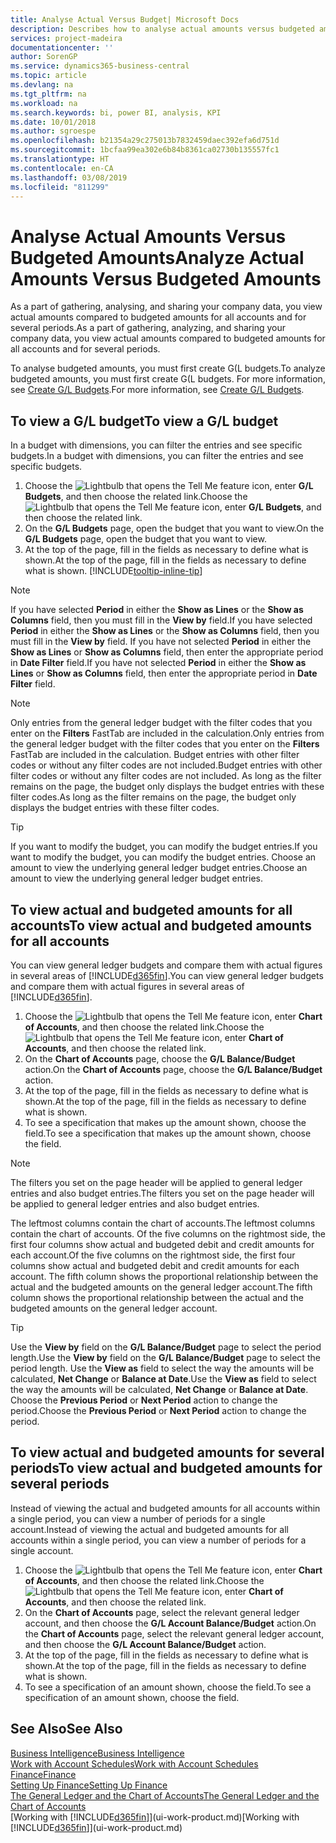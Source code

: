 ```yaml
---
title: Analyse Actual Versus Budget| Microsoft Docs
description: Describes how to analyse actual amounts versus budgeted amounts.
services: project-madeira
documentationcenter: ''
author: SorenGP
ms.service: dynamics365-business-central
ms.topic: article
ms.devlang: na
ms.tgt_pltfrm: na
ms.workload: na
ms.search.keywords: bi, power BI, analysis, KPI
ms.date: 10/01/2018
ms.author: sgroespe
ms.openlocfilehash: b21354a29c275013b7832459daec392efa6d751d
ms.sourcegitcommit: 1bcfaa99ea302e6b84b8361ca02730b135557fc1
ms.translationtype: HT
ms.contentlocale: en-CA
ms.lasthandoff: 03/08/2019
ms.locfileid: "811299"
---
```

# <a name="analyze-actual-amounts-versus-budgeted-amounts"></a><span data-ttu-id="aad1b-103">Analyse Actual Amounts Versus Budgeted Amounts</span><span class="sxs-lookup"><span data-stu-id="aad1b-103">Analyze Actual Amounts Versus Budgeted Amounts</span></span>
<span data-ttu-id="aad1b-104">As a part of gathering, analysing, and sharing your company data, you view actual amounts compared to budgeted amounts for all accounts and for several periods.</span><span class="sxs-lookup"><span data-stu-id="aad1b-104">As a part of gathering, analyzing, and sharing your company data, you view actual amounts compared to budgeted amounts for all accounts and for several periods.</span></span>

<span data-ttu-id="aad1b-105">To analyse budgeted amounts, you must first create G(L budgets.</span><span class="sxs-lookup"><span data-stu-id="aad1b-105">To analyze budgeted amounts, you must first create G(L budgets.</span></span> <span data-ttu-id="aad1b-106">For more information, see [Create G/L Budgets](finance-how-create-budgets.md).</span><span class="sxs-lookup"><span data-stu-id="aad1b-106">For more information, see [Create G/L Budgets](finance-how-create-budgets.md).</span></span>

## <a name="to-view-a-gl-budget"></a><span data-ttu-id="aad1b-107">To view a G/L budget</span><span class="sxs-lookup"><span data-stu-id="aad1b-107">To view a G/L budget</span></span>
<span data-ttu-id="aad1b-108">In a budget with dimensions, you can filter the entries and see specific budgets.</span><span class="sxs-lookup"><span data-stu-id="aad1b-108">In a budget with dimensions, you can filter the entries and see specific budgets.</span></span>

1. <span data-ttu-id="aad1b-109">Choose the ![Lightbulb that opens the Tell Me feature](media/ui-search/search_small.png "Tell me what you want to do") icon, enter **G/L Budgets**, and then choose the related link.</span><span class="sxs-lookup"><span data-stu-id="aad1b-109">Choose the ![Lightbulb that opens the Tell Me feature](media/ui-search/search_small.png "Tell me what you want to do") icon, enter **G/L Budgets**, and then choose the related link.</span></span>
2. <span data-ttu-id="aad1b-110">On the **G/L Budgets** page, open the budget that you want to view.</span><span class="sxs-lookup"><span data-stu-id="aad1b-110">On the **G/L Budgets** page, open the budget that you want to view.</span></span>  
3. <span data-ttu-id="aad1b-111">At the top of the page, fill in the fields as necessary to define what is shown.</span><span class="sxs-lookup"><span data-stu-id="aad1b-111">At the top of the page, fill in the fields as necessary to define what is shown.</span></span> [!INCLUDE[tooltip-inline-tip](includes/tooltip-inline-tip_md.md)]

> [!NOTE]  
>   <span data-ttu-id="aad1b-112">If you have selected **Period** in either the **Show as Lines** or the **Show as Columns** field, then you must fill in the **View by** field.</span><span class="sxs-lookup"><span data-stu-id="aad1b-112">If you have selected **Period** in either the **Show as Lines** or the **Show as Columns** field, then you must fill in the **View by** field.</span></span> <span data-ttu-id="aad1b-113">If you have not selected **Period** in either the **Show as Lines** or **Show as Columns** field, then enter the appropriate period in **Date Filter** field.</span><span class="sxs-lookup"><span data-stu-id="aad1b-113">If you have not selected **Period** in either the **Show as Lines** or **Show as Columns** field, then enter the appropriate period in **Date Filter** field.</span></span>  

> [!NOTE]  
>   <span data-ttu-id="aad1b-114">Only entries from the general ledger budget with the filter codes that you enter on the **Filters** FastTab are included in the calculation.</span><span class="sxs-lookup"><span data-stu-id="aad1b-114">Only entries from the general ledger budget with the filter codes that you enter on the **Filters** FastTab are included in the calculation.</span></span> <span data-ttu-id="aad1b-115">Budget entries with other filter codes or without any filter codes are not included.</span><span class="sxs-lookup"><span data-stu-id="aad1b-115">Budget entries with other filter codes or without any filter codes are not included.</span></span> <span data-ttu-id="aad1b-116">As long as the filter remains on the page, the budget only displays the budget entries with these filter codes.</span><span class="sxs-lookup"><span data-stu-id="aad1b-116">As long as the filter remains on the page, the budget only displays the budget entries with these filter codes.</span></span>  

> [!TIP]  
>   <span data-ttu-id="aad1b-117">If you want to modify the budget, you can modify the budget entries.</span><span class="sxs-lookup"><span data-stu-id="aad1b-117">If you want to modify the budget, you can modify the budget entries.</span></span> <span data-ttu-id="aad1b-118">Choose an amount to view the underlying general ledger budget entries.</span><span class="sxs-lookup"><span data-stu-id="aad1b-118">Choose an amount to view the underlying general ledger budget entries.</span></span>

## <a name="to-view-actual-and-budgeted-amounts-for-all-accounts"></a><span data-ttu-id="aad1b-119">To view actual and budgeted amounts for all accounts</span><span class="sxs-lookup"><span data-stu-id="aad1b-119">To view actual and budgeted amounts for all accounts</span></span>  
<span data-ttu-id="aad1b-120">You can view general ledger budgets and compare them with actual figures in several areas of [!INCLUDE[d365fin](includes/d365fin_md.md)].</span><span class="sxs-lookup"><span data-stu-id="aad1b-120">You can view general ledger budgets and compare them with actual figures in several areas of [!INCLUDE[d365fin](includes/d365fin_md.md)].</span></span>

1. <span data-ttu-id="aad1b-121">Choose the ![Lightbulb that opens the Tell Me feature](media/ui-search/search_small.png "Tell me what you want to do") icon, enter **Chart of Accounts**, and then choose the related link.</span><span class="sxs-lookup"><span data-stu-id="aad1b-121">Choose the ![Lightbulb that opens the Tell Me feature](media/ui-search/search_small.png "Tell me what you want to do") icon, enter **Chart of Accounts**, and then choose the related link.</span></span>  
2. <span data-ttu-id="aad1b-122">On the **Chart of Accounts** page, choose the **G/L Balance/Budget** action.</span><span class="sxs-lookup"><span data-stu-id="aad1b-122">On the **Chart of Accounts** page, choose the **G/L Balance/Budget** action.</span></span>
3. <span data-ttu-id="aad1b-123">At the top of the page, fill in the fields as necessary to define what is shown.</span><span class="sxs-lookup"><span data-stu-id="aad1b-123">At the top of the page, fill in the fields as necessary to define what is shown.</span></span>  
4. <span data-ttu-id="aad1b-124">To see a specification that makes up the amount shown, choose the field.</span><span class="sxs-lookup"><span data-stu-id="aad1b-124">To see a specification that makes up the amount shown, choose the field.</span></span>  

> [!NOTE]  
>   <span data-ttu-id="aad1b-125">The filters you set on the page header will be applied to general ledger entries and also budget entries.</span><span class="sxs-lookup"><span data-stu-id="aad1b-125">The filters you set on the page header will be applied to general ledger entries and also budget entries.</span></span>

<span data-ttu-id="aad1b-126">The leftmost columns contain the chart of accounts.</span><span class="sxs-lookup"><span data-stu-id="aad1b-126">The leftmost columns contain the chart of accounts.</span></span> <span data-ttu-id="aad1b-127">Of the five columns on the rightmost side, the first four columns show actual and budgeted debit and credit amounts for each account.</span><span class="sxs-lookup"><span data-stu-id="aad1b-127">Of the five columns on the rightmost side, the first four columns show actual and budgeted debit and credit amounts for each account.</span></span> <span data-ttu-id="aad1b-128">The fifth column shows the proportional relationship between the actual and the budgeted amounts on the general ledger account.</span><span class="sxs-lookup"><span data-stu-id="aad1b-128">The fifth column shows the proportional relationship between the actual and the budgeted amounts on the general ledger account.</span></span>  

> [!TIP]  
>   <span data-ttu-id="aad1b-129">Use the **View by** field on the **G/L Balance/Budget** page to select the period length.</span><span class="sxs-lookup"><span data-stu-id="aad1b-129">Use the **View by** field on the **G/L Balance/Budget** page to select the period length.</span></span> <span data-ttu-id="aad1b-130">Use the **View as** field to select the way the amounts will be calculated, **Net Change** or **Balance at Date**.</span><span class="sxs-lookup"><span data-stu-id="aad1b-130">Use the **View as** field to select the way the amounts will be calculated, **Net Change** or **Balance at Date**.</span></span> <span data-ttu-id="aad1b-131">Choose the **Previous Period** or **Next Period** action to change the period.</span><span class="sxs-lookup"><span data-stu-id="aad1b-131">Choose the **Previous Period** or **Next Period** action to change the period.</span></span>  

## <a name="to-view-actual-and-budgeted-amounts-for-several-periods"></a><span data-ttu-id="aad1b-132">To view actual and budgeted amounts for several periods</span><span class="sxs-lookup"><span data-stu-id="aad1b-132">To view actual and budgeted amounts for several periods</span></span>  
<span data-ttu-id="aad1b-133">Instead of viewing the actual and budgeted amounts for all accounts within a single period, you can view a number of periods for a single account.</span><span class="sxs-lookup"><span data-stu-id="aad1b-133">Instead of viewing the actual and budgeted amounts for all accounts within a single period, you can view a number of periods for a single account.</span></span>  

1. <span data-ttu-id="aad1b-134">Choose the ![Lightbulb that opens the Tell Me feature](media/ui-search/search_small.png "Tell me what you want to do") icon, enter **Chart of Accounts**, and then choose the related link.</span><span class="sxs-lookup"><span data-stu-id="aad1b-134">Choose the ![Lightbulb that opens the Tell Me feature](media/ui-search/search_small.png "Tell me what you want to do") icon, enter **Chart of Accounts**, and then choose the related link.</span></span>  
2. <span data-ttu-id="aad1b-135">On the **Chart of Accounts** page, select the relevant general ledger account, and then choose the **G/L Account Balance/Budget** action.</span><span class="sxs-lookup"><span data-stu-id="aad1b-135">On the **Chart of Accounts** page, select the relevant general ledger account, and then choose the **G/L Account Balance/Budget** action.</span></span>  
3. <span data-ttu-id="aad1b-136">At the top of the page, fill in the fields as necessary to define what is shown.</span><span class="sxs-lookup"><span data-stu-id="aad1b-136">At the top of the page, fill in the fields as necessary to define what is shown.</span></span>   
4. <span data-ttu-id="aad1b-137">To see a specification of an amount shown, choose the field.</span><span class="sxs-lookup"><span data-stu-id="aad1b-137">To see a specification of an amount shown, choose the field.</span></span>  

## <a name="see-also"></a><span data-ttu-id="aad1b-138">See Also</span><span class="sxs-lookup"><span data-stu-id="aad1b-138">See Also</span></span>
[<span data-ttu-id="aad1b-139">Business Intelligence</span><span class="sxs-lookup"><span data-stu-id="aad1b-139">Business Intelligence</span></span>](bi.md)  
[<span data-ttu-id="aad1b-140">Work with Account Schedules</span><span class="sxs-lookup"><span data-stu-id="aad1b-140">Work with Account Schedules</span></span>](bi-how-work-account-schedule.md)  
[<span data-ttu-id="aad1b-141">Finance</span><span class="sxs-lookup"><span data-stu-id="aad1b-141">Finance</span></span>](finance.md)  
[<span data-ttu-id="aad1b-142">Setting Up Finance</span><span class="sxs-lookup"><span data-stu-id="aad1b-142">Setting Up Finance</span></span>](finance-setup-finance.md)  
[<span data-ttu-id="aad1b-143">The General Ledger and the Chart of Accounts</span><span class="sxs-lookup"><span data-stu-id="aad1b-143">The General Ledger and the Chart of Accounts</span></span>](finance-general-ledger.md)  
<span data-ttu-id="aad1b-144">[Working with [!INCLUDE[d365fin](includes/d365fin_md.md)]](ui-work-product.md)</span><span class="sxs-lookup"><span data-stu-id="aad1b-144">[Working with [!INCLUDE[d365fin](includes/d365fin_md.md)]](ui-work-product.md)</span></span>  
